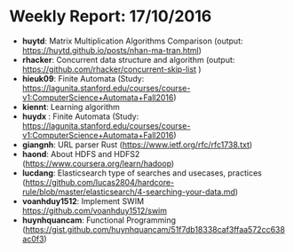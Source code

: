 # Weekly Report: 17/10/2016

- **huytd**: Matrix Multiplication Algorithms Comparison (output: https://huytd.github.io/posts/nhan-ma-tran.html)
- **rhacker**: Concurrent data structure and algorithm (output: https://github.com/rhacker/concurrent-skip-list )
- **hieuk09**: Finite Automata (Study: https://lagunita.stanford.edu/courses/course-v1:ComputerScience+Automata+Fall2016)
- **kiennt**: Learning algorithm
- **huydx** : Finite Automata (Study: https://lagunita.stanford.edu/courses/course-v1:ComputerScience+Automata+Fall2016)
- **giangnh**: URL parser Rust (https://www.ietf.org/rfc/rfc1738.txt)
- **haond**: About HDFS and HDFS2 (https://www.coursera.org/learn/hadoop)
- **lucdang**: Elasticsearch type of searches and usecases, practices (https://github.com/lucas2804/hardcore-rule/blob/master/elasticsearch/4-searching-your-data.md)
- **voanhduy1512**: Implement SWIM https://github.com/voanhduy1512/swim
- **huynhquancam**: Functional Programming
  (https://gist.github.com/huynhquancam/51f7db18338caf3ffaa572cc638ac0f3)
